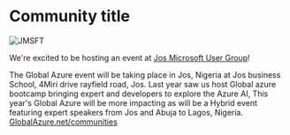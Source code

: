 # Community title

![JMSFT](https://user-images.githubusercontent.com/82520832/234777349-9991e146-20c0-4006-82f9-ec531e968611.jpg)


We're excited to be hosting an event at [Jos Microsoft User Group](https://globalazure.net/this-is-just-a-sample-link/)!

The Global Azure event will be taking place in Jos, Nigeria at Jos business School, 4Miri drive rayfield road, Jos. Last year saw us host Global azure bootcamp bringing expert and developers to explore the Azure AI, This year's Global Azure will be more impacting as will be a Hybrid event featuring expert speakers from Jos and Abuja to Lagos, Nigeria. [GlobalAzure.net/communities](http://globalazure.net/communities)

